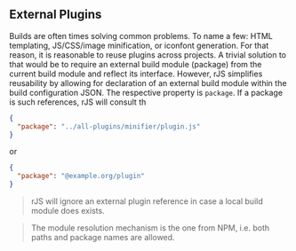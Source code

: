 ## External Plugins

Builds are often times solving common problems. To name a few: HTML templating, JS/CSS/image minification, or iconfont generation. For that reason, it is reasonable to reuse plugins across projects. A trivial solution to that would be to require an external build module (package) from the current build module and reflect its interface. However, rJS simplifies reusability by allowing for declaration of an external build module within the build configuration JSON. The respective property is `package`. If a package is such references, rJS will consult th

``` json
{
  "package": "../all-plugins/minifier/plugin.js"
}
```

or

``` json
{
  "package": "@example.org/plugin"
}
```

> rJS will ignore an external plugin reference in case a local build module does exists.

> The module resolution mechanism is the one from NPM, i.e. both paths and package names are allowed.